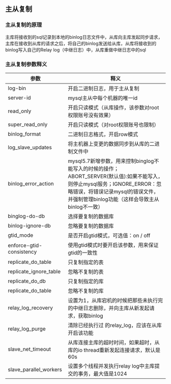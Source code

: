 ## 主从复制

### 主从复制的原理

主库将接收到的sql记录到本地的binlog日志文件中，从库向主库发起同步请求，主库在接收到从库的请求之后，将自己的binlog发送给从库，从库将接收到的binlog写入自己的Relay log（中继日志）中，从库重做中继日志中的sql

### 主从复制参数释义

| 参数                     | 释义                                                         |
| ------------------------ | ------------------------------------------------------------ |
| log-bin                  | 开启二进制日志，用于主从复制                                 |
| server-id                | mysql主从中每个机器的唯一id                                  |
| read_only                | 开启只读模式（从库操作，该参数对root权限账号没有效果）       |
| super_read_only          | 开启只读模式（对root权限账号也限制）                         |
| binlog_format            | 二进制日志格式，开启row模式                                  |
| log_slave_updates        | 将主机器上变更的数据同步到从库的二进制文件中                 |
| binlog_error_action      | mysql5.7新增参数，用来控制binglog不能写入的时候的操作；ABORT_SERVER(默认值):如果不能写入，则停止mysql服务；IGNORE_ERROR：忽略错误，将错误记录mysql的错误文件，并强制管理binlog功能（这样会导致主从binlog不一致） |
| binglog-do-db            | 选择要复制的数据库                                           |
| binlog-ignore-db         | 忽略要复制的数据库                                           |
| gtid_mode                | 是否开启gtid模式，可选值：on / off                           |
| enforce-gtid-consistency | 使用gtid模式时要开启该参数，用来保证gtid的一致性             |
| replicate_do_table       | 只复制指定的表                                               |
| replicate_ignore_table   | 忽略不复制的表                                               |
| replicate_do_db          | 只复制指定的库                                               |
| replicate_do_table       | 忽略不复制的库                                               |
| relay_log_recovery       | 设置为1，从库宕机的时候把那些未执行完的中继日志删除，并向主库从新发起请求，获取binlog |
| relay_log_purge          | 清除已经执行过 的relay_log，应该在从库开启该功能             |
| slave_net_timeout        | 从库连接主库的超时时间，如果超时，从库的io thread重新发起连接请求，默认是60s |
| slave_parallel_workers   | 设置多个线程并发执行relay log中主库提交的事务，最大值是1024  |

